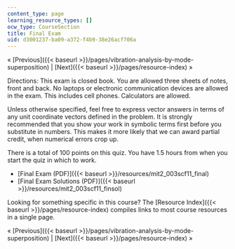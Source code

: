 ```yaml
---
content_type: page
learning_resource_types: []
ocw_type: CourseSection
title: Final Exam
uid: d3001237-ba09-a372-f4b9-38e26acf706a
---
```


« [Previous]({{< baseurl >}}/pages/vibration-analysis-by-mode-superposition) | [Next]({{< baseurl >}}/pages/resource-index) »

Directions: This exam is closed book. You are allowed three sheets of notes, front and back. No laptops or electronic communication devices are allowed in the exam. This includes cell phones. Calculators are allowed.

Unless otherwise specified, feel free to express vector answers in terms of any unit coordinate vectors defined in the problem. It is strongly recommended that you show your work in symbolic terms first before you substitute in numbers. This makes it more likely that we can award partial credit, when numerical errors crop up.

There is a total of 100 points on this quiz. You have 1.5 hours from when you start the quiz in which to work.

*   [Final Exam (PDF)]({{< baseurl >}}/resources/mit2_003scf11_final)
*   [Final Exam Solutions (PDF)]({{< baseurl >}}/resources/mit2_003scf11_finsol)

Looking for something specific in this course? The [Resource Index]({{< baseurl >}}/pages/resource-index) compiles links to most course resources in a single page.

« [Previous]({{< baseurl >}}/pages/vibration-analysis-by-mode-superposition) | [Next]({{< baseurl >}}/pages/resource-index) »